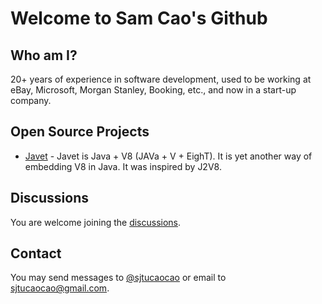 # Welcome to Sam Cao's Github

## Who am I?

20+ years of experience in software development, used to be working at eBay, Microsoft, Morgan Stanley, Booking, etc., and now in a start-up company.

## Open Source Projects

* [Javet](https://github.com/caoccao/Javet) - Javet is Java + V8 (JAVa + V + EighT). It is yet another way of embedding V8 in Java. It was inspired by J2V8.

## Discussions

You are welcome joining the [discussions](https://github.com/caoccao/caoccao.github.io/discussions).

## Contact

You may send messages to [@sjtucaocao](https://twitter.com/sjtucaocao) or email to sjtucaocao@gmail.com.
